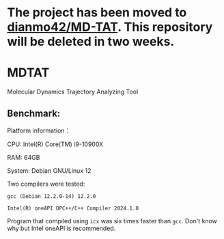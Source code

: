 # The project has been moved to [dianmo42/MD-TAT](https://github.com/dianmo42/MD-TAT). This repository will be deleted in two weeks.

# MDTAT
Molecular Dynamics Trajectory Analyzing Tool

## Benchmark:
Platform information：

CPU: Intel(R) Core(TM) i9-10900X

RAM: 64GB

System: Debian GNU/Linux 12

Two compilers were tested:
```
gcc (Debian 12.2.0-14) 12.2.0

Intel(R) oneAPI DPC++/C++ Compiler 2024.1.0
```

Program that compiled using `icx` was six times faster than `gcc`. Don't know why but Intel oneAPI is recommended.

